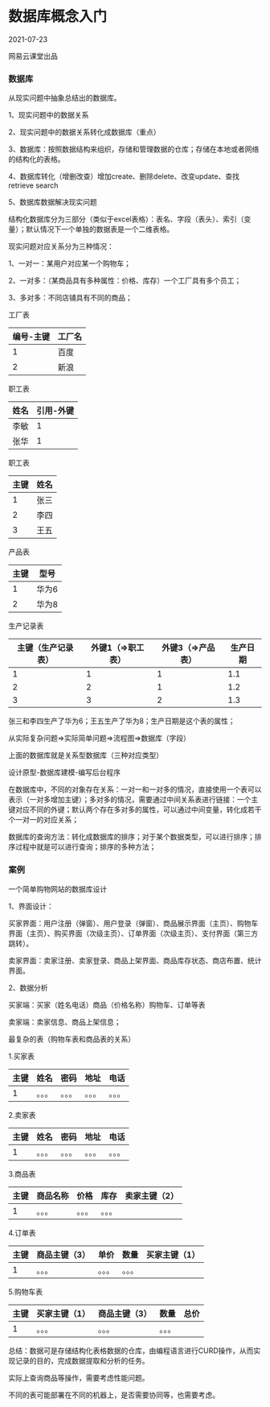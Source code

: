 # 数据库概念入门

2021-07-23

网易云课堂出品

### 数据库

从现实问题中抽象总结出的数据库。

1、现实问题中的数据关系

2、现实问题中的数据关系转化成数据库（重点）

3、数据库：按照数据结构来组织，存储和管理数据的仓库；存储在本地或者网络的结构化的表格。

4、数据库转化（增删改查）增加create、删除delete、改变update、查找retrieve search

5、数据库数据解决现实问题

结构化数据库分为三部分（类似于excel表格）：表名、字段（表头）、索引（变量）；默认情况下一个单独的数据表是一个二维表格。

现实问题对应关系分为三种情况：

1、一对一：某用户对应某一个购物车；

2、一对多：（某商品具有多种属性：价格、库存）一个工厂具有多个员工；

3、多对多：不同店铺具有不同的商品；

工厂表

| 编号-主键 | 工厂名 |
| ------ | ------ |
| 1 | 百度 |
| 2 | 新浪 |

职工表

| 姓名 | 引用-外键 |
| ---- | --------- |
| 李敏 | 1         |
| 张华 | 1         |

职工表

| 主键 | 姓名 |
| ---- | ---- |
| 1    | 张三 |
| 2    | 李四 |
| 3    | 王五 |

产品表

| 主键 | 型号  |
| ---- | ----- |
| 1    | 华为6 |
| 2    | 华为8 |

生产记录表

| 主键（生产记录表） | 外键1（=>职工表） | 外键3（=>产品表） | 生产日期 |
| ------------------ | ----------------- | ----------------- | -------- |
| 1                  | 1                 | 1                 | 1.1      |
| 2                  | 2                 | 1                 | 1.2      |
| 3                  | 3                 | 2                 | 1.3      |

张三和李四生产了华为6；王五生产了华为8；生产日期是这个表的属性；

从实际复杂问题=>实际简单问题=>流程图=>数据库（字段）

上面的数据库就是关系型数据库（三种对应类型）

设计原型-数据库建模-编写后台程序



在数据库中，不同的对象存在关系：一对一和一对多的情况，直接使用一个表可以表示（一对多增加主键）；多对多的情况，需要通过中间关系表进行链接：一个主键对应不同的外键；默认两个存在多对多的属性，可以通过中间变量，转化成若干个一对一的对应关系；

数据库的查询方法：转化成数据库的排序；对于某个数据类型，可以进行排序；排序过程中就是可以进行查询；排序的多种方法；



### 案例

一个简单购物网站的数据库设计

1、界面设计：

买家界面：用户注册（弹窗）、用户登录（弹窗）、商品展示界面（主页）、购物车界面（主页）、购买界面（次级主页）、订单界面（次级主页）、支付界面（第三方跳转）。

卖家界面：卖家注册、卖家登录、商品上架界面、商品库存状态、商店布置、统计界面。

2、数据分析

买家端：买家（姓名电话）商品（价格名称）购物车、订单等表

卖家端：卖家信息、商品上架信息；

最复杂的表（购物车表和商品表的关系）



1.买家表

| 主键 | 姓名   | 密码   | 地址   | 电话   |
| ---- | ------ | ------ | ------ | ------ |
| 1    | 。。。 | 。。。 | 。。。 | 。。。 |

 2.卖家表

| 主键 | 姓名   | 密码   | 地址   | 电话   |
| ---- | ------ | ------ | ------ | ------ |
| 1    | 。。。 | 。。。 | 。。。 | 。。。 |

3.商品表

| 主键 | 商品名称 | 价格   | 库存   | 卖家主键（2） |
| ---- | -------- | ------ | ------ | ------------- |
| 1    | 。。。   | 。。。 | 。。。 |               |

4.订单表

| 主键 | 商品主键（3） | 单价   | 数量   | 买家主键（1） |
| ---- | ------------- | ------ | ------ | ------------- |
| 1    | 。。。        | 。。。 | 。。。 |               |

5.购物车表

| 主键 | 买家主键（1） | 商品主键（3） | 数量   | 总价 |
| ---- | ------------- | ------------- | ------ | ---- |
| 1    | 。。。        | 。。。        | 。。。 |      |

总结：数据可是存储结构化表格数据的仓库，由编程语言进行CURD操作，从而实现记录的目的，完成数据提取和分析的任务。

实际上查询商品等操作，需要考虑性能问题。

不同的表可能部署在不同的机器上，是否需要协同等，也需要考虑。
